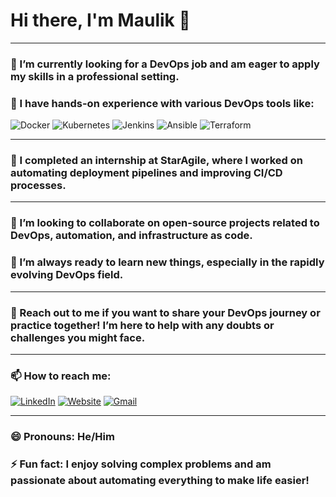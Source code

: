 # Hi there, I'm Maulik 👋

---

### 🔭 I’m currently looking for a **DevOps job** and am eager to apply my skills in a professional setting.

### 🌱 I have hands-on experience with various **DevOps tools** like:

![Docker](https://img.shields.io/badge/Docker-2496ED?style=for-the-badge&logo=docker&logoColor=white)
![Kubernetes](https://img.shields.io/badge/Kubernetes-326CE5?style=for-the-badge&logo=kubernetes&logoColor=white)
![Jenkins](https://img.shields.io/badge/Jenkins-D24939?style=for-the-badge&logo=jenkins&logoColor=white)
![Ansible](https://img.shields.io/badge/Ansible-EE0000?style=for-the-badge&logo=ansible&logoColor=white)
![Terraform](https://img.shields.io/badge/Terraform-623CE4?style=for-the-badge&logo=terraform&logoColor=white)

---

### 💼 I completed an internship at **StarAgile**, where I worked on automating deployment pipelines and improving CI/CD processes.

---

### 👯 I’m looking to collaborate on **open-source projects** related to DevOps, automation, and infrastructure as code.

### 🚀 I’m always ready to learn new things, especially in the rapidly evolving DevOps field.

---

### 💬 Reach out to me if you want to **share your DevOps journey** or practice together! I’m here to help with any doubts or challenges you might face.

---

### 📫 How to reach me:

[![LinkedIn](https://img.shields.io/badge/LinkedIn-0077B5?style=for-the-badge&logo=linkedin&logoColor=white)](https://www.linkedin.com/in/iamdevani/)
[![Website](https://img.shields.io/badge/Website-FF7139?style=for-the-badge&logo=Firefox-Browser&logoColor=white)](http://www.maulikdevani.com/)
[![Gmail](https://img.shields.io/badge/Gmail-D14836?style=for-the-badge&logo=gmail&logoColor=white)](mailto:maulikd2397@gmail.com)

---

### 😄 Pronouns: **He/Him**

### ⚡ Fun fact: I enjoy solving complex problems and am passionate about automating everything to make life easier!

